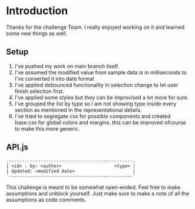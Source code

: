 # Introduction

Thanks for the challenge Team. I really enjoyed working on it and learned some new things as well.

## Setup

1. I've pushed my work on main branch itself.
2. I've assumed the modified value from sample data is in milliseconds to I've converted it into date format
3. I've applied debounced functionality in selection change to let user finish selection first.
4. I've applied some styles but they can be improvised a lot more for sure.
5. I've grouped the list by type so I am not showing type inside every section as mentioned in the representational details.
6. I've tried to segregate css for possible components and created base.css for global colors and margins. this can be improved ofcourse to make this more generic.

## API.js

```
.-----------------------------------------------.
| <id> - by: <author>                    <type> |
| Updated: <modified date>                      |
`-----------------------------------------------`
```

This challenge is meant to be somewhat open-ended. Feel free to make assumptions and
unblock yourself. Just make sure to make a note of all the assumptions as code comments.
